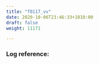 ```yaml
---
title: "f0117_vv"
date: 2020-10-06T23:46:33+1010:00
draft: false
weight: 11171

---
```


### Log reference: <no value>

```
